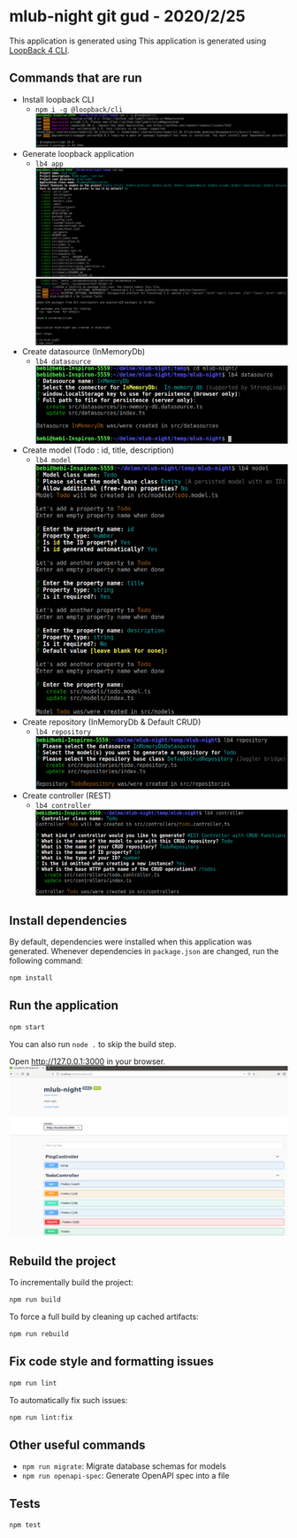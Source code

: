 # mlub-night git gud - 2020/2/25

This application is generated using
This application is generated using [LoopBack 4 CLI](https://loopback.io/doc/en/lb4/Command-line-interface.html).

## Commands that are run
 - Install loopback CLI
   - `npm i -g @loopback/cli`  
   ![1-loopback-cli-install](./public/images/1-loopback-cli-install.png)
 - Generate loopback application
   - `lb4 app`  
   ![2-lb4-app](./public/images/2-lb4-app.png)  
   ![2-lb4-app-2](./public/images/2-lb4-app-2.png)
 - Create datasource (InMemoryDb)
   - `lb4 datasource`  
   ![3-lb4-datasource](./public/images/3-lb4-datasource.png)
 - Create model (Todo : id, title, description)
   - `lb4 model`  
   ![4-lb4-model](./public/images/4-lb4-model.png)
 - Create repository (InMemoryDb & Default CRUD)
   - `lb4 repository`  
   ![5-lb4-repository](./public/images/5-lb4-repository.png)
 - Create controller (REST)
   - `lb4 controller`  
   ![6-lb4-controller](./public/images/6-lb4-controller.png)

## Install dependencies

By default, dependencies were installed when this application was generated.
Whenever dependencies in `package.json` are changed, run the following command:

```sh
npm install
```

## Run the application

```sh
npm start
```

You can also run `node .` to skip the build step.

Open http://127.0.0.1:3000 in your browser.  
![7-npm-start](./public/images/7-npm-start.png)

## Rebuild the project

To incrementally build the project:

```sh
npm run build
```

To force a full build by cleaning up cached artifacts:

```sh
npm run rebuild
```

## Fix code style and formatting issues

```sh
npm run lint
```

To automatically fix such issues:

```sh
npm run lint:fix
```

## Other useful commands

- `npm run migrate`: Migrate database schemas for models
- `npm run openapi-spec`: Generate OpenAPI spec into a file

## Tests

```sh
npm test
```
